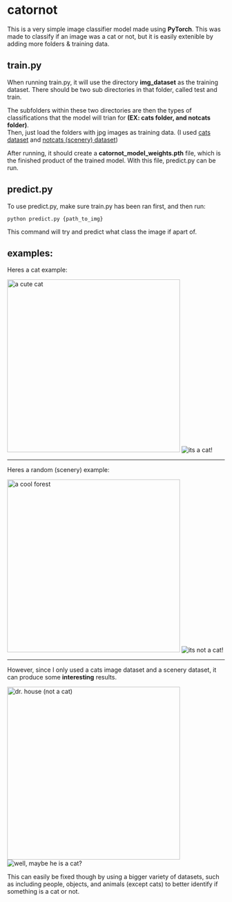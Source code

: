 # catornot

This is a very simple image classifier model made using **PyTorch**. This was made to classify if an image was a cat or not, but it is easily extenible by adding more folders & training data.  

## train.py

When running train.py, it will use the directory **img_dataset** as the training dataset. There should be two sub directories in that folder, called test and train.  

The subfolders within these two directories are then the types of classifications that the model will trian for **(EX: cats folder, and notcats folder)**.  
Then, just load the folders with jpg images as training data. (I used [cats dataset](https://www.kaggle.com/datasets/crawford/cat-dataset?resource=download) and [notcats (scenery) dataset](https://www.kaggle.com/datasets/pankajkumar2002/random-image-sample-dataset))  

After running, it should create a **catornot_model_weights.pth** file, which is the finished product of the trained model. With this file, predict.py can be run.

## predict.py

To use predict.py, make sure train.py has been ran first, and then run:
```
python predict.py {path_to_img}
```
This command will try and predict what class the image if apart of. 

## examples:  

Heres a cat example:  
  
<img src="https://i.imgur.com/vnKM7oS.jpeg" alt="a cute cat" width="400">
<img src="https://i.imgur.com/4IfDRsH.png" alt="its a cat!">

---

Heres a random (scenery) example:  
  
<img src="https://i.imgur.com/ybT0p6g.jpeg" alt="a cool forest" width="400" height="400">
<img src="https://i.imgur.com/tkRrcoT.png" alt="its not a cat!">

---

However, since I only used a cats image dataset and a scenery dataset, it can produce some **interesting** results.  
  
<img src="https://i.imgur.com/3QsQxmr.jpeg" alt="dr. house (not a cat)" width="400">
<img src="https://i.imgur.com/aIBtBA7.png" alt="well, maybe he is a cat?">

This can easily be fixed though by using a bigger variety of datasets, such as including people, objects, and animals (except cats) to better identify if something is a cat or not.
